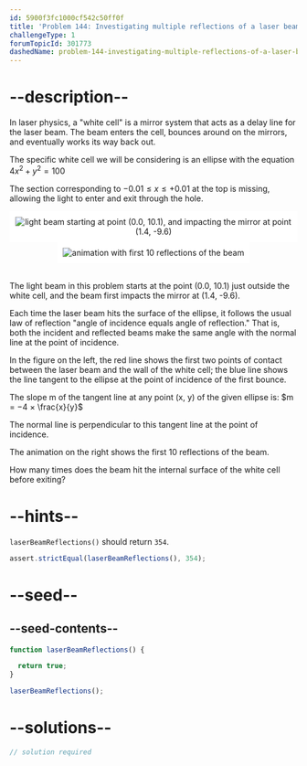 ```yaml
---
id: 5900f3fc1000cf542c50ff0f
title: 'Problem 144: Investigating multiple reflections of a laser beam'
challengeType: 1
forumTopicId: 301773
dashedName: problem-144-investigating-multiple-reflections-of-a-laser-beam
---
```


# --description--

In laser physics, a "white cell" is a mirror system that acts as a delay line for the laser beam. The beam enters the cell, bounces around on the mirrors, and eventually works its way back out.

The specific white cell we will be considering is an ellipse with the equation $4{x}^2 + y^2 = 100$

The section corresponding to $−0.01 ≤ x ≤ +0.01$ at the top is missing, allowing the light to enter and exit through the hole.

<div style="text-align: center">
  <img class="img-responsive center-block" alt="light beam starting at point (0.0, 10.1), and impacting the mirror at point (1.4, -9.6)" src="https://cdn.freecodecamp.org/curriculum/project-euler/investigating-multiple-reflections-of-a-laser-beam-1.png" style="display: inline-block; background-color: white; padding: 10px;">
  <img class="img-responsive center-block" alt="animation with first 10 reflections of the beam" src="https://cdn.freecodecamp.org/curriculum/project-euler/investigating-multiple-reflections-of-a-laser-beam-2.gif" style="display: inline-block; background-color: white; padding: 10px;">
</div><br>

The light beam in this problem starts at the point (0.0, 10.1) just outside the white cell, and the beam first impacts the mirror at (1.4, -9.6).

Each time the laser beam hits the surface of the ellipse, it follows the usual law of reflection "angle of incidence equals angle of reflection." That is, both the incident and reflected beams make the same angle with the normal line at the point of incidence.

In the figure on the left, the red line shows the first two points of contact between the laser beam and the wall of the white cell; the blue line shows the line tangent to the ellipse at the point of incidence of the first bounce.

The slope m of the tangent line at any point (x, y) of the given ellipse is: $m = −4 × \frac{x}{y}$

The normal line is perpendicular to this tangent line at the point of incidence.

The animation on the right shows the first 10 reflections of the beam.

How many times does the beam hit the internal surface of the white cell before exiting?

# --hints--

`laserBeamReflections()` should return `354`.

```js
assert.strictEqual(laserBeamReflections(), 354);
```

# --seed--

## --seed-contents--

```js
function laserBeamReflections() {

  return true;
}

laserBeamReflections();
```

# --solutions--

```js
// solution required
```
